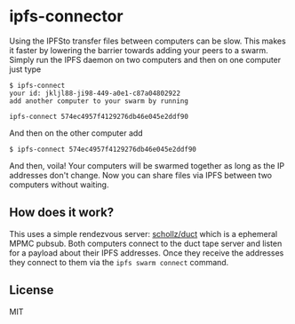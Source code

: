 # ipfs-connector

Using the IPFSto transfer files between computers can be slow. This makes it faster by lowering the barrier towards adding your peers to a swarm. Simply run the IPFS daemon on two computers and then on one computer just type

```
$ ipfs-connect
your id: jkljl88-ji98-449-a0e1-c87a04802922
add another computer to your swarm by running

ipfs-connect 574ec4957f4129276db46e045e2ddf90
```

And then on the other computer add

```
$ ipfs-connect 574ec4957f4129276db46e045e2ddf90
```

And then, voila! Your computers will be swarmed together as long as the IP addresses don't change. Now you can share files via IPFS between two computers without waiting.

## How does it work?

This uses a simple rendezvous server: [schollz/duct](https://github.com/schollz/duct) which is a ephemeral MPMC pubsub. Both computers connect to the duct tape server and listen for a payload about their IPFS addresses. Once they receive the addresses they connect to them via the `ipfs swarm connect` command.

## License 

MIT